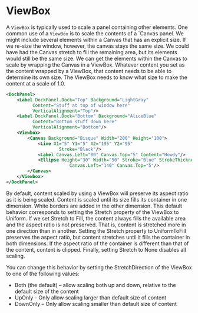 # ViewBox

A `ViewBox` is typically used to scale a panel containing other elements. One common use of a `ViewBox` is to scale the contents of a `Canvas panel. We might include several elements within a Canvas that has an explicit size. If we re-size the window, however, the canvas stays the same size. We could have had the Canvas stretch to fill the remaining area, but its elements would still be the same size. We can get the elements within the Canvas to scale by wrapping the Canvas in a ViewBox. Whatever content you set as the content wrapped by a ViewBox, that content needs to be able to determine its own size. The ViewBox needs to know what size to make the content at a scale of 1.0.


```xml
<DockPanel>
    <Label DockPanel.Dock="Top" Background="LightGray"
          Content="Stuff at top of window here"
          VerticalAlignment="Top"/>
    <Label DockPanel.Dock="Bottom" Background="AliceBlue"
          Content="Bottom stuff down here"
          VerticalAlignment="Bottom"/>
    <Viewbox>
        <Canvas Background="Bisque" Width="200" Height="100">
            <Line X1="5" Y1="5" X2="195" Y2="95"
                    Stroke="Black"/>
            <Label Canvas.Left="80" Canvas.Top="5" Content="Howdy"/>
            <Ellipse Height="30" Width="50" Stroke="Blue" StrokeThickness="2"
                        Canvas.Left="140" Canvas.Top="5"/>
        </Canvas>
    </Viewbox>
</DockPanel>
```

By default, content scaled by using a ViewBox will preserve its aspect ratio as it is being scaled. Content is scaled until its size fills its container in one dimension. White borders are added in the other dimension. This default behavior corresponds to setting the Stretch property of the ViewBox to Uniform. If we set Stretch to Fill, the content always fills the available area and the aspect ratio is not preserved. That is, content is stretched more in one direction than in another. Setting the Stretch property to UniformToFill preserves the aspect ratio, but content stretches until it fills the container in both dimensions. If the aspect ratio of the container is different than that of the content, content is clipped. Finally, setting Stretch to None disables all scaling.

You can change this behavior by setting the StretchDirection of the ViewBox to one of the following values:

- Both (the default) – allow scaling both up and down, relative to the default size of the content
- UpOnly – Only allow scaling larger than default size of content
- DownOnly – Only allow scaling smaller than default size of content



<!--stackedit_data:
eyJoaXN0b3J5IjpbLTkyMzg2NDMwNSwxNjgzMzU3NTM3XX0=
-->